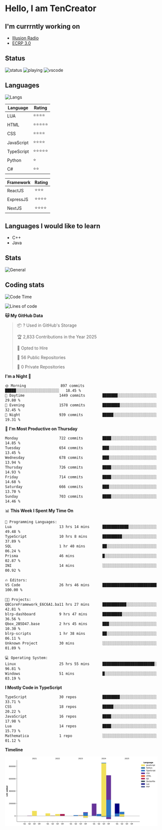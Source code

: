 # Hello, I am TenCreator

## I'm currrntly working on
- [Illusion Radio](https://illusionradio.co.uk/)
- [ECRP 3.0](http://github.com/Emerald-Coast-Roleplay/)

## Status
![status](https://api.statusbadges.me/badge/status/518334475038359555?simple=true&style=for-the-badge)
![playing](https://api.statusbadges.me/badge/playing/518334475038359555?style=for-the-badge)
![vscode](https://api.statusbadges.me/badge/vscode/518334475038359555?style=for-the-badge)

## Languages
![Langs](https://github-readme-stats.vercel.app/api/top-langs/?username=tencreator&layout=compact&theme=radical)


|Language|Rating|
|--------|------|
|LUA|⭐️⭐️⭐️⭐️|
|HTML|⭐️⭐️⭐️⭐️⭐️|
|CSS|⭐️⭐️⭐️⭐️|
|JavaScript|⭐️⭐️⭐️⭐️|
|TypeScript|⭐️⭐️⭐️⭐️⭐️|
|Python|⭐️|
|C#|⭐️⭐️ |

|Framework|Rating|
|--------|------|
|ReactJS|⭐️⭐️⭐|
|ExpressJS|⭐️⭐️⭐️⭐️|
|NextJS|⭐️⭐️⭐⭐️|

## Languages I would like to learn
- C++
- Java

## Stats
![General](https://github-readme-stats.vercel.app/api?username=tencreator&show_icons=true&theme=radical)

## Coding stats

<!--START_SECTION:waka-->
![Code Time](http://img.shields.io/badge/Code%20Time-575%20hrs%202%20mins-blue)

![Lines of code](https://img.shields.io/badge/From%20Hello%20World%20I%27ve%20Written-2.3%20million%20lines%20of%20code-blue)

**🐱 My GitHub Data** 

> 📦 ? Used in GitHub's Storage 
 > 
> 🏆 2,833 Contributions in the Year 2025
 > 
> 💼 Opted to Hire
 > 
> 📜 56 Public Repositories 
 > 
> 🔑 0 Private Repositories 
 > 
**I'm a Night 🦉** 

```text
🌞 Morning                897 commits         █████░░░░░░░░░░░░░░░░░░░░   18.45 % 
🌆 Daytime                1449 commits        ███████░░░░░░░░░░░░░░░░░░   29.80 % 
🌃 Evening                1578 commits        ████████░░░░░░░░░░░░░░░░░   32.45 % 
🌙 Night                  939 commits         █████░░░░░░░░░░░░░░░░░░░░   19.31 % 
```
📅 **I'm Most Productive on Thursday** 

```text
Monday                   722 commits         ████░░░░░░░░░░░░░░░░░░░░░   14.85 % 
Tuesday                  654 commits         ███░░░░░░░░░░░░░░░░░░░░░░   13.45 % 
Wednesday                678 commits         ███░░░░░░░░░░░░░░░░░░░░░░   13.94 % 
Thursday                 726 commits         ████░░░░░░░░░░░░░░░░░░░░░   14.93 % 
Friday                   714 commits         ████░░░░░░░░░░░░░░░░░░░░░   14.68 % 
Saturday                 666 commits         ███░░░░░░░░░░░░░░░░░░░░░░   13.70 % 
Sunday                   703 commits         ████░░░░░░░░░░░░░░░░░░░░░   14.46 % 
```


📊 **This Week I Spent My Time On** 

```text
💬 Programming Languages: 
Lua                      13 hrs 14 mins      ████████████░░░░░░░░░░░░░   49.48 % 
TypeScript               10 hrs 8 mins       █████████░░░░░░░░░░░░░░░░   37.89 % 
SQL                      1 hr 40 mins        ██░░░░░░░░░░░░░░░░░░░░░░░   06.24 % 
Prisma                   46 mins             █░░░░░░░░░░░░░░░░░░░░░░░░   02.87 % 
INI                      14 mins             ░░░░░░░░░░░░░░░░░░░░░░░░░   00.92 % 

🔥 Editors: 
VS Code                  26 hrs 46 mins      █████████████████████████   100.00 % 

🐱‍💻 Projects: 
QBCoreFramework_E6C6A1.ba11 hrs 27 mins      ███████████░░░░░░░░░░░░░░   42.81 % 
blrp-dashboard           9 hrs 47 mins       █████████░░░░░░░░░░░░░░░░   36.56 % 
Qbox_2B5D47.base         2 hrs 45 mins       ███░░░░░░░░░░░░░░░░░░░░░░   10.30 % 
blrp-scripts             1 hr 38 mins        ██░░░░░░░░░░░░░░░░░░░░░░░   06.11 % 
Unknown Project          30 mins             ░░░░░░░░░░░░░░░░░░░░░░░░░   01.89 % 

💻 Operating System: 
Linux                    25 hrs 55 mins      ████████████████████████░   96.81 % 
Windows                  51 mins             █░░░░░░░░░░░░░░░░░░░░░░░░   03.19 % 
```

**I Mostly Code in TypeScript** 

```text
TypeScript               30 repos            ████████░░░░░░░░░░░░░░░░░   33.71 % 
CSS                      18 repos            █████░░░░░░░░░░░░░░░░░░░░   20.22 % 
JavaScript               16 repos            ████░░░░░░░░░░░░░░░░░░░░░   17.98 % 
Lua                      14 repos            ████░░░░░░░░░░░░░░░░░░░░░   15.73 % 
Mathematica              1 repo              ░░░░░░░░░░░░░░░░░░░░░░░░░   01.12 % 
```



**Timeline**

![Lines of Code chart](https://raw.githubusercontent.com/tencreator/tencreator/main/assets/bar_graph.png)


<!--END_SECTION:waka-->
